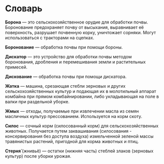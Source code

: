 # Словарь

**Борона** — это сельскохозяйственное орудие для обработки почвы. Боронование предохраняет почву от высыхания, выравнивает её поверхность, разрушает почвенную корку, уничтожает сорняки. Могут использоваться с тракторами на сцепках.

**Боронование** — обработка почвы при помощи бороны.

**Дискатор** — это устройство для обработки почвы методом боронования, дробления и перемешивания земли и растительных примесей.

**Дискование** — обработка почвы при помощи дискатора.

**Жатка** — машина, срезающая стебли зерновых и других сельскохозяйственных культур и подающая их в молотильный аппарат комбайна при прямом комбайнировании, либо укладывающая на поле в валки при раздельной уборке.

**Жмых** — отходы, получаемые при извлечении масла из семян масличных культур прессованием. Используется на корм скоту.

**Силос** — сочный корм (силосованный корм) для сельскохозяйственных животных. Получается путем заквашивания (силосования - консервирования без доступа воздуха) измельченной зеленой массы травянистых растений, пригодной для корма животных и птиц.

**Стерня́** (жнивьё) — остатки (нижняя часть) стеблей злаков (зерновых культур) после уборки урожая. 